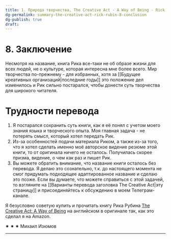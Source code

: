 ```yaml
---
title: 1. Природа творчества, The Creative Act - A Way of Being - Rick Rubin
dg-permalink: summary-the-creative-act-rick-rubin-8-conclusion
dg-publish: true
draft:
---
```


# 8. Заключение

Несмотря на название, книга Рика все-таки не об образе жизни для всех людей, не о культуре, которая интересна мне более всего. Мир творчества по-прежнему - для избранных, хотя за [[Будущее креативных организаций|последние годы]] это положение дел изменилось и Рик сильно постарался, чтобы донести суть творчества для широкого читателя.

# Трудности перевода
1. Я постарался сохранить суть книги, как я её понял с учетом моего знания языка и творческого опыта. Моя главная задача - не потерять смысл, который хотел передать Рик.
2. Из-за особенностей подачи материала Риком, а также из-за того, что я хотел сделать именно моё авторское видение резюме этой книги, то от оригинала ничего не осталось. Получилась скорее призма, видение, о чем как раз и пишет Рик.
3. Вы можете обратить внимание, что название книги осталось без перевода. Я делаю это сознательно, т.к. до настоящего момента не смог придумать подходящее адаптированное название и сделаю это позже. Если вы думаете, что можете справиться с этой задачей, то взгляните на [[Варианты перевода заголовка The Creative Act|эту страницу]] и присоединяйтесь к обсуждению в моем Телеграм-канале.

Я безусловно советую купить и прочитать книгу Рика Рубина [The Creative Act: A Way of Being](app://obsidian.md/The%20Creative%20Act%20-%20Rick%20Rubin) на английском в оригинале так, как это сделал я на Amazon.

✷ ✷ ✷
Михаил Изюмов

---
